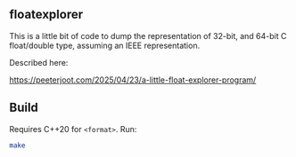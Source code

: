 ## floatexplorer

This is a little bit of code to dump the representation of 32-bit, and 64-bit C float/double type, assuming an IEEE representation.

Described here:

https://peeterjoot.com/2025/04/23/a-little-float-explorer-program/

## Build
Requires C++20 for `<format>`. Run:
```bash
make
